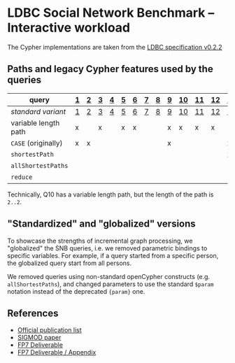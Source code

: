 # LDBC Social Network Benchmark – Interactive workload

The Cypher implementations are taken from the [LDBC specification v0.2.2](https://github.com/ldbc/ldbc_snb_docs/blob/master/LDBC_SNB_v0.2.2.pdf)

## Paths and legacy Cypher features used by the queries

| query                 | [1](original/query-1.cypher) | [2](original/query-2.cypher) | [3](original/query-3.cypher) | [4](original/query-4.cypher) | [5](original/query-5.cypher) | [6](original/query-6.cypher) | [7](original/query-7.cypher) | [8](original/query-8.cypher) | [9](original/query-9.cypher) | [10](original/query-10.cypher) | [11](original/query-11.cypher) | [12](original/query-12.cypher) | [13](original/query-13.cypher) | [14](original/query-14.cypher) |
| --------------------- | --- | --- | --- | --- | --- | --- | --- | --- | --- | --- | --- | --- | --- | --- |
| _standard variant_    | [1](query-1.cypher) | [2](query-2.cypher) | [3](query-3.cypher) | [4](query-4.cypher) | [5](query-5.cypher) | [6](query-6.cypher) | [7](query-7.cypher) | [8](query-8.cypher) | [9](query-9.cypher) |   [10](query-10.cypher) | [11](query-11.cypher) | [12](query-12.cypher) | [13](query-13.cypher) |  |
| variable length path  |  x  |     |  x  |     |  x  |  x  |     |     |  x  |  x  | x   | x   |     |     |
| `CASE` (originally)   |  x  |  x  |     |     |     |     |     |     |  x  |     |     |     | x   |     |
| `shortestPath`        |     |     |     |     |     |     |     |     |     |     |     |     | x   |     |
| `allShortestPaths`    |     |     |     |     |     |     |     |     |     |     |     |     |     | x   |
| `reduce`              |     |     |     |     |     |     |     |     |     |     |     |     |     | x   |

Technically, Q10 has a variable length path, but the length of the path is `2..2`.

## "Standardized" and "globalized" versions

To showcase the strengths of incremental graph processing, we "globalized" the SNB queries, i.e. we removed parametric bindings to specific variables. For example, if a query started from a specific person, the globalized query start from all persons.

We removed queries using non-standard openCypher constructs (e.g. `allShortestPaths`), and changed parameters to use the standard `$param` notation instead of the deprecated `{param}` one.

## References

* [Official publication list](http://ldbcouncil.org/publications)
* [SIGMOD paper](http://dl.acm.org/citation.cfm?id=2742786)
* [FP7 Deliverable](http://ldbcouncil.org/sites/default/files/LDBC_D3.3.34.pdf)
* [FP7 Deliverable / Appendix](http://ldbcouncil.org/sites/default/files/LDBC_D3.3.34_appendix.pdf)
